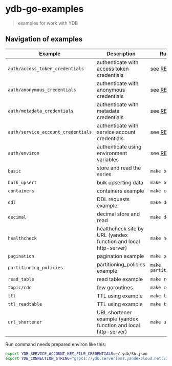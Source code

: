 # ydb-go-examples

> examples for work with YDB 

## Navigation of examples

Example | Description                                                     | Run command
--- |-----------------------------------------------------------------| ---
`auth/access_token_credentials` | authenticate with access token credentials                      | see [README.md](https://github.com/ydb-platform/ydb-go-examples/tree/master/auth/access_token_credentials#readme)
`auth/anonymous_credentials` | authenticate with anonymous credentials                         | see [README.md](https://github.com/ydb-platform/ydb-go-examples/tree/master/auth/anonymous_credentials#readme)
`auth/metadata_credentials` | authenticate with metadata credentials                          | see [README.md](https://github.com/ydb-platform/ydb-go-examples/tree/master/auth/metadata_credentials#readme)
`auth/service_account_credentials` | authenticate with service account credentials                   | see [README.md](https://github.com/ydb-platform/ydb-go-examples/tree/master/auth/service_account_credentials#readme)
`auth/environ` | authenticate using environment variables                        | see [README.md](https://github.com/ydb-platform/ydb-go-examples/tree/master/auth/environ#readme)
`basic` | store and read the series                                       | `make basic`
`bulk_upsert` | bulk upserting data                                             | `make bulk_upsert`
`containers` | containers example                                              | `make containers`
`ddl` | DDL requests example                                            | `make ddl`
`decimal` | decimal store and read                                          | `make decimal`
`healthcheck` | healthcheck site by URL (yandex function and local http-server) | `make healthcheck`
`pagination` | pagination example                                              | `make pagination`
`partitioning_policies` | partitioning_policies example                                   | `make partitioning_policies`
`read_table` | read table example                                              | `make read_table`
`topic/cdc` | few goroutines                                                  | `make containers`
`ttl` | TTL using example                                               | `make ttl`
`ttl_readtable` | TTL using example                                               | `make ttl_readtable`
`url_shortener` | URL shortener example (yandex function and local http-server)   | `make url_shortener`

Run command needs prepared environ like this:
```bash
export YDB_SERVICE_ACCOUNT_KEY_FILE_CREDENTIALS=~/.ydb/SA.json
export YDB_CONNECTION_STRING="grpcs://ydb.serverless.yandexcloud.net:2135/?database=/ru-central1/b1g8skpblkos03malf3s/etn02qhd0tfkrq4riqgd"
```
